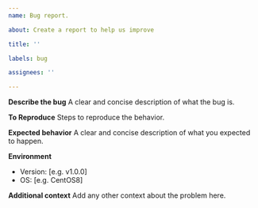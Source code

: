 ```yaml
---
name: Bug report.

about: Create a report to help us improve

title: ''

labels: bug

assignees: ''

---
```


**Describe the bug**
A clear and concise description of what the bug is.

**To Reproduce**
Steps to reproduce the behavior.

**Expected behavior**
A clear and concise description of what you expected to happen.

**Environment**

- Version: [e.g. v1.0.0]
- OS: [e.g. CentOS8]

**Additional context**
Add any other context about the problem here.
